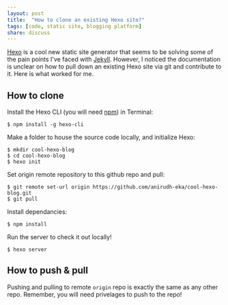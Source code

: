 ```yaml
---
layout: post
title:  "How to clone an existing Hexo site?"
tags: [code, static site, blogging platform]
share: discuss
---
```


[Hexo]("http://www.hexo.io") is a cool new static site generator that seems to be solving some of the pain points I've faced with [Jekyll]("http://jekyllrb.com/"). However, I noticed the documentation is unclear on how to pull down an existing Hexo site via git and contribute to it. Here is what worked for me.

<span style='display: none;'><!--more--></span>

## How to clone

Install the Hexo CLI (you will need [npm](https://www.npmjs.com/)) in Terminal:

```
$ npm install -g hexo-cli
```

Make a folder to house the source code locally, and initialize Hexo:

```
$ mkdir cool-hexo-blog
$ cd cool-hexo-blog
$ hexo init
```
Set origin remote repository to this github repo and pull:

```
$ git remote set-url origin https://github.com/anirudh-eka/cool-hexo-blog.git
$ git pull
```

Install dependancies:

```
$ npm install
```

Run the server to check it out locally!

```
$ hexo server
```

## How to push & pull

Pushing and pulling to remote `origin` repo is exactly the same as any other repo. Remember, you will need privelages to push to the repo!
